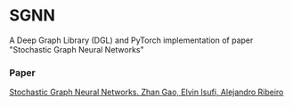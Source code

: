 # SGNN
A Deep Graph Library (DGL) and PyTorch  implementation of paper "Stochastic Graph Neural Networks"

### Paper
[Stochastic Graph Neural Networks. Zhan Gao, Elvin Isufi, Alejandro Ribeiro](https://arxiv.org/abs/2006.02684)
